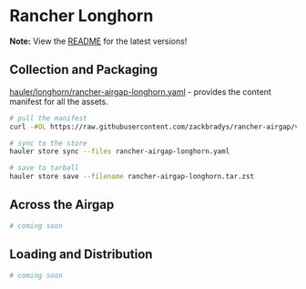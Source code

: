 # Rancher Longhorn

**Note:** View the [README](https://github.com/zackbradys/rancher-airgap/blob/main/README.md) for the latest versions!

## Collection and Packaging

[hauler/longhorn/rancher-airgap-longhorn.yaml](https://github.com/zackbradys/rancher-airgap/blob/v2.0.0/hauler/longhorn/rancher-airgap-longhorn.yaml) - provides the content manifest for all the assets.

```bash
# pull the manifest
curl -#OL https://raw.githubusercontent.com/zackbradys/rancher-airgap/v2.0.0/hauler/longhorn/rancher-airgap-longhorn.yaml

# sync to the store
hauler store sync --files rancher-airgap-longhorn.yaml

# save to tarball
hauler store save --filename rancher-airgap-longhorn.tar.zst
```

## Across the Airgap

```bash
# coming soon
```

## Loading and Distribution

```bash
# coming soon
```
